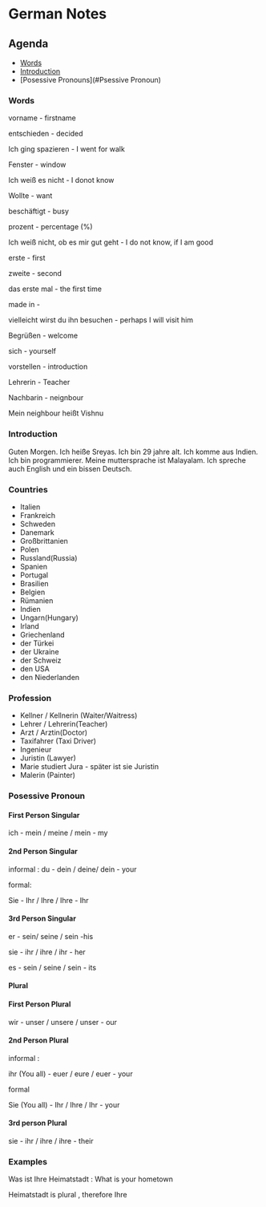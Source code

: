 # German Notes

## Agenda

* [Words](#Words)
* [Introduction](#Introduction)
* [Posessive Pronouns](#Psessive Pronoun)


### Words

vorname - firstname

entschieden - decided

Ich ging spazieren - I went for walk

Fenster - window

Ich weiß es nicht - I donot know

Wollte - want

beschäftigt - busy

prozent - percentage (%)

Ich weiß nicht, ob es mir gut geht - I do not know, if I am good

erste - first

zweite - second

das erste mal - the first time

made in - 

vielleicht wirst du ihn besuchen - perhaps I will visit him

Begrüßen - welcome

sich - yourself 

vorstellen - introduction

Lehrerin - Teacher

Nachbarin - neignbour

Mein neighbour heißt Vishnu



### Introduction

Guten Morgen. Ich heiße Sreyas. Ich bin 29 jahre alt. Ich komme aus Indien. Ich bin programmierer. Meine muttersprache ist Malayalam. Ich spreche auch English und ein bissen Deutsch.

### Countries

- Italien
- Frankreich
- Schweden
- Danemark
- Großbrittanien
- Polen
- Russland(Russia)
- Spanien
- Portugal
- Brasilien
- Belgien
- Rümanien
- Indien
- Ungarn(Hungary)
- Irland
- Griechenland
- der Türkei
- der Ukraine
- der Schweiz
- den USA
- den Niederlanden

### Profession

- Kellner / Kellnerin (Waiter/Waitress)
- Lehrer / Lehrerin(Teacher)
- Arzt / Arztin(Doctor)
- Taxifahrer (Taxi Driver)
- Ingenieur
- Juristin (Lawyer)
- Marie studiert Jura - später ist sie Juristin
- Malerin (Painter)


### Posessive Pronoun

#### First Person Singular

ich  - mein / meine / mein - my

#### 2nd Person  Singular

informal : 
du - dein / deine/ dein - your

formal: 

Sie - Ihr / Ihre / Ihre - Ihr

#### 3rd Person Singular

er -  sein/ seine / sein -his

sie - ihr / ihre / ihr - her

es - sein / seine / sein - its


#### Plural 

####  First Person Plural 

wir - unser / unsere / unser - our

#### 2nd Person Plural

informal : 

ihr (You all) - euer / eure / euer  - your

formal 

Sie (You all) - Ihr / Ihre / Ihr - your


#### 3rd person Plural

sie - ihr / ihre / ihre - their



### Examples

Was ist Ihre Heimatstadt : What is your hometown 

Heimatstadt is plural , therefore Ihre










